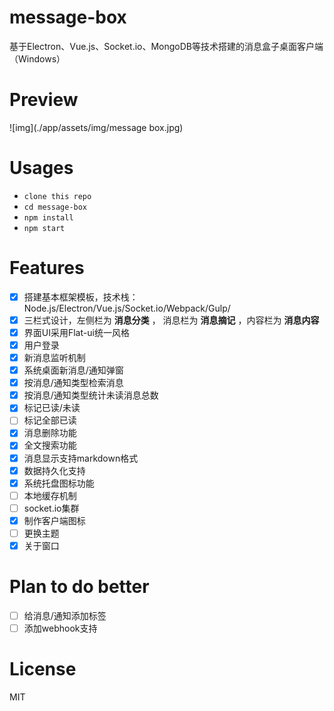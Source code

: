 # message-box
基于Electron、Vue.js、Socket.io、MongoDB等技术搭建的消息盒子桌面客户端（Windows）

# Preview

![img](./app/assets/img/message box.jpg)

# Usages

- `clone this repo`
- `cd message-box`
- `npm install`
- `npm start`

# Features

- [x] 搭建基本框架模板，技术栈：Node.js/Electron/Vue.js/Socket.io/Webpack/Gulp/
- [x] 三栏式设计，左侧栏为 **消息分类** ， 消息栏为 **消息摘记**  ，内容栏为 **消息内容**
- [x] 界面UI采用Flat-ui统一风格
- [x] 用户登录
- [x] 新消息监听机制
- [x] 系统桌面新消息/通知弹窗
- [x] 按消息/通知类型检索消息
- [x] 按消息/通知类型统计未读消息总数
- [x] 标记已读/未读
- [ ] 标记全部已读
- [x] 消息删除功能
- [x] 全文搜索功能
- [x] 消息显示支持markdown格式
- [x] 数据持久化支持
- [x] 系统托盘图标功能
- [ ] 本地缓存机制
- [ ] socket.io集群
- [x] 制作客户端图标
- [ ] 更换主题
- [x] 关于窗口

# Plan to do better

- [ ] 给消息/通知添加标签
- [ ] 添加webhook支持

# License
MIT

